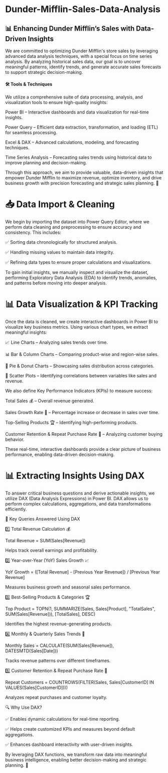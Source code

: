 # Dunder-Mifflin-Sales-Data-Analysis

<h2>📊 Enhancing Dunder Mifflin’s Sales with Data-Driven Insights</h2>

We are committed to optimizing Dunder Mifflin's store sales by leveraging advanced data analysis techniques, with a special focus on time series analysis. By analyzing historical sales data, our goal is to uncover meaningful patterns, identify trends, and generate accurate sales forecasts to support strategic decision-making.

<h4>🛠 Tools & Techniques</h4>

We utilize a comprehensive suite of data processing, analysis, and visualization tools to ensure high-quality insights:

Power BI – Interactive dashboards and data visualization for real-time insights.

Power Query – Efficient data extraction, transformation, and loading (ETL) for seamless processing.

Excel & DAX – Advanced calculations, modeling, and forecasting techniques.

Time Series Analysis – Forecasting sales trends using historical data to improve planning and decision-making.



Through this approach, we aim to provide valuable, data-driven insights that empower Dunder Mifflin to maximize revenue, optimize inventory, and drive business growth with precision forecasting and strategic sales planning. 🚀




<h1>📥 Data Import & Cleaning</h1>
We begin by importing the dataset into Power Query Editor, where we perform data cleaning and preprocessing to ensure accuracy and consistency. This includes:

✅ Sorting data chronologically for structured analysis.

✅ Handling missing values to maintain data integrity.

✅ Refining data types to ensure proper calculations and visualizations.


To gain initial insights, we manually inspect and visualize the dataset, performing Exploratory Data Analysis (EDA) to identify trends, anomalies, and patterns before moving into deeper analysis.




<h1>📊 Data Visualization & KPI Tracking</h1>

Once the data is cleaned, we create interactive dashboards in Power BI to visualize key business metrics. Using various chart types, we extract meaningful insights:

📈 Line Charts – Analyzing sales trends over time.

📊 Bar & Column Charts – Comparing product-wise and region-wise sales.

🍩 Pie & Donut Charts – Showcasing sales distribution across categories.

🔘 Scatter Plots – Identifying correlations between variables like sales and revenue.


We also define Key Performance Indicators (KPIs) to measure success:

Total Sales 💰 – Overall revenue generated.

Sales Growth Rate 🚀 – Percentage increase or decrease in sales over time.

Top-Selling Products 🏆 – Identifying high-performing products.

Customer Retention & Repeat Purchase Rate 🔄 – Analyzing customer buying behavior.

These real-time, interactive dashboards provide a clear picture of business performance, enabling data-driven decision-making.


<h1>📊 Extracting Insights Using DAX</h1>
To answer critical business questions and derive actionable insights, we utilize DAX (Data Analysis Expressions) in Power BI. DAX allows us to perform complex calculations, aggregations, and data transformations efficiently.

📌 Key Queries Answered Using DAX

1️⃣ Total Revenue Calculation 💰

Total Revenue = SUM(Sales[Revenue])

Helps track overall earnings and profitability.

2️⃣ Year-over-Year (YoY) Sales Growth 📈

YoY Growth = ([Total Revenue] - [Previous Year Revenue]) / [Previous Year Revenue]

Measures business growth and seasonal sales performance.

3️⃣ Best-Selling Products & Categories 🏆

Top Product = TOPN(1, SUMMARIZE(Sales, Sales[Product], "TotalSales", SUM(Sales[Revenue])), [TotalSales], DESC)

Identifies the highest revenue-generating products.

4️⃣ Monthly & Quarterly Sales Trends 📆

Monthly Sales = CALCULATE(SUM(Sales[Revenue]), DATESMTD(Sales[Date]))

Tracks revenue patterns over different timeframes.

5️⃣ Customer Retention & Repeat Purchase Rate 🔄

Repeat Customers = COUNTROWS(FILTER(Sales, Sales[CustomerID] IN VALUES(Sales[CustomerID])))

Analyzes repeat purchases and customer loyalty.

🔍 Why Use DAX?

✅ Enables dynamic calculations for real-time reporting.

✅ Helps create customized KPIs and measures beyond default aggregations.

✅ Enhances dashboard interactivity with user-driven insights.


By leveraging DAX functions, we transform raw data into meaningful business intelligence, enabling better decision-making and strategic planning. 🚀


